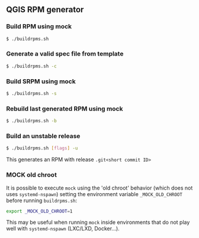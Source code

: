 ## QGIS RPM generator

### Build RPM using mock

```bash
$ ./buildrpms.sh
```

### Generate a valid spec file from template

```bash
$ ./buildrpms.sh -c
```

### Build SRPM using mock

```bash
$ ./buildrpms.sh -s
```

### Rebuild last generated RPM using mock

```bash
$ ./buildrpms.sh -b
```

### Build an unstable release

```bash
$ ./buildrpms.sh [flags] -u
```

This generates an RPM with release `.git<short commit ID>`


### MOCK old chroot

It is possible to execute `mock` using the 'old chroot' behavior (which does not uses `systemd-nspawn`) setting
the environment variable `_MOCK_OLD_CHROOT` before running `buildrpms.sh`:

```bash
export _MOCK_OLD_CHROOT=1
```

This may be useful when running `mock` inside environments that do not play well with `systemd-nspawn` (LXC/LXD, Docker...).
